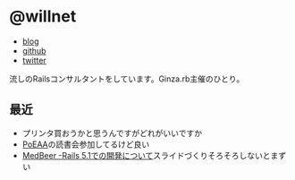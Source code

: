 # @willnet

- [blog](http://willnet.in/)
- [github](https://github.com/willnet)
- [twitter](https://twitter.com/netwillnet)

流しのRailsコンサルタントをしています。Ginza.rb主催のひとり。

## 最近

- プリンタ買おうかと思うんですがどれがいいですか
- [PoEAA](https://www.amazon.co.jp/dp/B01B5MX2O2/ref=dp-kindle-redirect?_encoding=UTF8&btkr=1)の読書会参加してるけど良い
- [MedBeer -Rails 5.1での開発について](https://medpeer.connpass.com/event/58805/)スライドづくりそろそろしないとまずい
